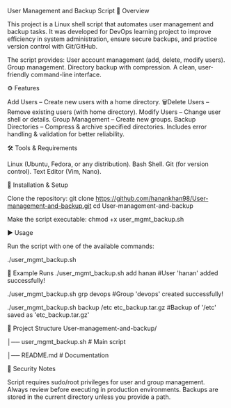User Management and Backup Script
📌 Overview

This project is a Linux shell script that automates user management and backup tasks.
It was developed for DevOps learning project to improve efficiency in system administration, ensure secure backups, and practice version control with Git/GitHub.

The script provides:
User account management (add, delete, modify users).
Group management.
Directory backup with compression.
A clean, user-friendly command-line interface.

⚙️ Features

Add Users – Create new users with a home directory.
🗑Delete Users – Remove existing users (with home directory).
Modify Users – Change user shell or details.
Group Management – Create new groups.
Backup Directories – Compress & archive specified directories.
Includes error handling & validation for better reliability.

🛠️ Tools & Requirements

Linux (Ubuntu, Fedora, or any distribution).
Bash Shell.
Git (for version control).
Text Editor (Vim, Nano).

🚀 Installation & Setup

Clone the repository:
git clone https://github.com/hanankhan98/User-management-and-backup.git
cd User-management-and-backup

Make the script executable:
chmod +x user_mgmt_backup.sh

▶️ Usage

Run the script with one of the available commands:

./user_mgmt_backup.sh

🧪 Example Runs
./user_mgmt_backup.sh add hanan
#User 'hanan' added successfully!

./user_mgmt_backup.sh grp devops
#Group 'devops' created successfully!

./user_mgmt_backup.sh backup /etc etc_backup.tar.gz
#Backup of '/etc' saved as 'etc_backup.tar.gz'

📂 Project Structure
User-management-and-backup/

│── user_mgmt_backup.sh   # Main script

│── README.md             # Documentation

🔐 Security Notes

Script requires sudo/root privileges for user and group management.
Always review before executing in production environments.
Backups are stored in the current directory unless you provide a path.
